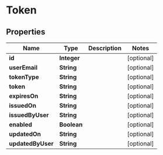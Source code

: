 
# Token

## Properties
Name | Type | Description | Notes
------------ | ------------- | ------------- | -------------
**id** | **Integer** |  |  [optional]
**userEmail** | **String** |  |  [optional]
**tokenType** | **String** |  |  [optional]
**token** | **String** |  |  [optional]
**expiresOn** | **String** |  |  [optional]
**issuedOn** | **String** |  |  [optional]
**issuedByUser** | **String** |  |  [optional]
**enabled** | **Boolean** |  |  [optional]
**updatedOn** | **String** |  |  [optional]
**updatedByUser** | **String** |  |  [optional]



